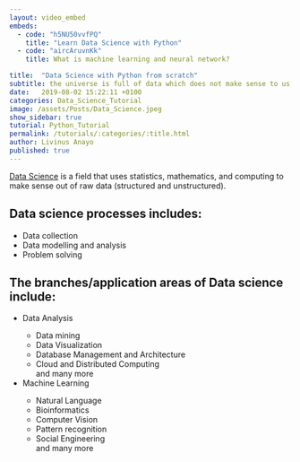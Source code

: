 ```yaml
---
layout: video_embed
embeds:
  - code: "h5NU50vvfPQ"
    title: "Learn Data Science with Python"
  - code: "aircAruvnKk"
    title: What is machine learning and neural network?

title:  "Data Science with Python from scratch"
subtitle: the universe is full of data which does not make sense to us, but it is time we make sense of them!
date:   2019-08-02 15:22:11 +0100
categories: Data_Science_Tutorial
image: /assets/Posts/Data_Science.jpeg
show_sidebar: true
tutorial: Python_Tutorial
permalink: /tutorials/:categories/:title.html
author: Livinus Anayo
published: true
---
```


[Data Science][data_science] is a field that uses statistics, mathematics, and computing to make sense out of raw data (structured and unstructured).
## Data science processes includes:
<ul>
  <li>Data collection</li>
  <li>Data modelling and analysis</li>
  <li>Problem solving</li>
</ul>

## The branches/application areas of Data science include:
<ul>
  <li>Data Analysis</li>
  <ul>
    <li>Data mining</li>
    <li>Data Visualization</li>
    <li>Database Management and Architecture</li>
    <li>Cloud and Distributed Computing</li> and many more
  </ul>
  <li>Machine Learning</li>
  <ul>
    <li>Natural Language</li>
    <li>Bioinformatics</li>
    <li>Computer Vision</li>
    <li>Pattern recognition</li>
    <li>Social Engineering</li> and many more
  </ul>
</ul>

[data_science]: https://en.wikipedia.org/wiki/Data_science
